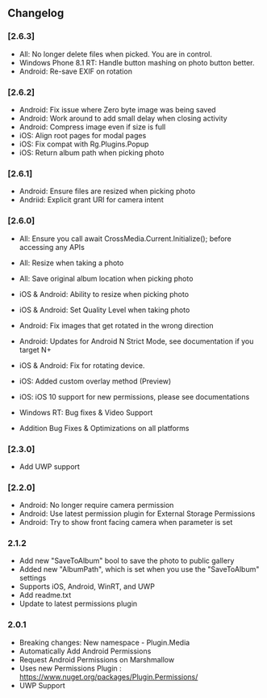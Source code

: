 ## Changelog

### [2.6.3]
* All: No longer delete files when picked. You are in control.
* Windows Phone 8.1 RT: Handle button mashing on photo button better.
* Android: Re-save EXIF on rotation

### [2.6.2]
* Android: Fix issue where Zero byte image was being saved
* Android: Work around to add small delay when closing activity
* Android: Compress image even if size is full
* iOS: Align root pages for modal pages
* iOS: Fix compat with Rg.Plugins.Popup
* iOS: Return album path when picking photo

### [2.6.1]
* Android: Ensure files are resized when picking photo
* Andriid: Explicit grant URI for camera intent

### [2.6.0]
* All: Ensure you call await CrossMedia.Current.Initialize(); before accessing any APIs
* All: Resize when taking a photo
* All: Save original album location when picking photo
* iOS & Android: Ability to resize when picking photo
* iOS & Android: Set Quality Level when taking photo
* Android: Fix images that get rotated in the wrong direction
* Android: Updates for Android N Strict Mode, see documentation if you target N+
* iOS & Android: Fix for rotating device.
* iOS: Added custom overlay method (Preview)
* iOS: iOS 10 support for new permissions, please see documentations
* Windows RT: Bug fixes & Video Support

* Addition Bug Fixes & Optimizations on all platforms

### [2.3.0]
* Add UWP support

### [2.2.0]
* Android: No longer require camera permission
* Android: Use latest permission plugin for External Storage Permissions
* Android: Try to show front facing camera when parameter is set

### 2.1.2
* Add new "SaveToAlbum" bool to save the photo to public gallery
* Added new "AlbumPath", which is set when you use the "SaveToAlbum" settings
* Supports iOS, Android, WinRT, and UWP
* Add readme.txt
* Update to latest permissions plugin

### 2.0.1
* Breaking changes: New namespace - Plugin.Media
* Automatically Add Android Permissions
* Request Android Permissions on Marshmallow
* Uses new Permissions Plugin : https://www.nuget.org/packages/Plugin.Permissions/
* UWP Support
